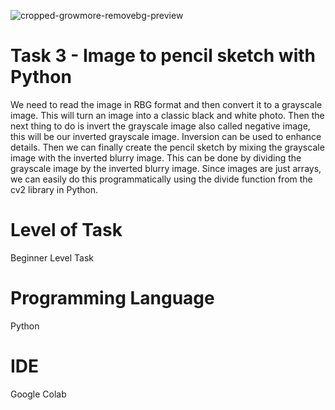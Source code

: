 ![cropped-growmore-removebg-preview](https://user-images.githubusercontent.com/95522797/226997129-2e6e77e5-7a7e-4b56-ae4e-516750b958c1.png)

# Task 3 - Image to pencil sketch with Python

We need to read the image in RBG format and then convert it to a grayscale image. This will turn an image into a classic black and white photo. Then the next thing to do is invert the grayscale image also called negative image, this will be our inverted grayscale image. Inversion can be used to enhance details. Then we can finally create the pencil sketch by mixing the grayscale image with the inverted blurry image. This can be done by dividing the grayscale image by the inverted blurry image. Since images are just arrays, we can easily do this programmatically using the divide function from the cv2 library in Python.



# Level of Task

Beginner Level Task

# Programming Language

Python

# IDE

Google Colab
